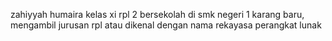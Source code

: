 zahiyyah humaira kelas xi rpl 2
bersekolah di smk negeri 1 karang baru, mengambil jurusan rpl atau dikenal dengan nama rekayasa perangkat lunak
